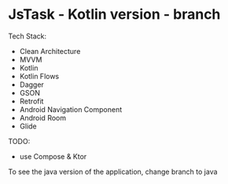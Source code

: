 # JsTask - Kotlin version - branch

Tech Stack:
- Clean Architecture
- MVVM
- Kotlin
- Kotlin Flows
- Dagger
- GSON
- Retrofit
- Android Navigation Component
- Android Room
- Glide

TODO:
- use Compose & Ktor


To see the java version of the application, change branch to java
